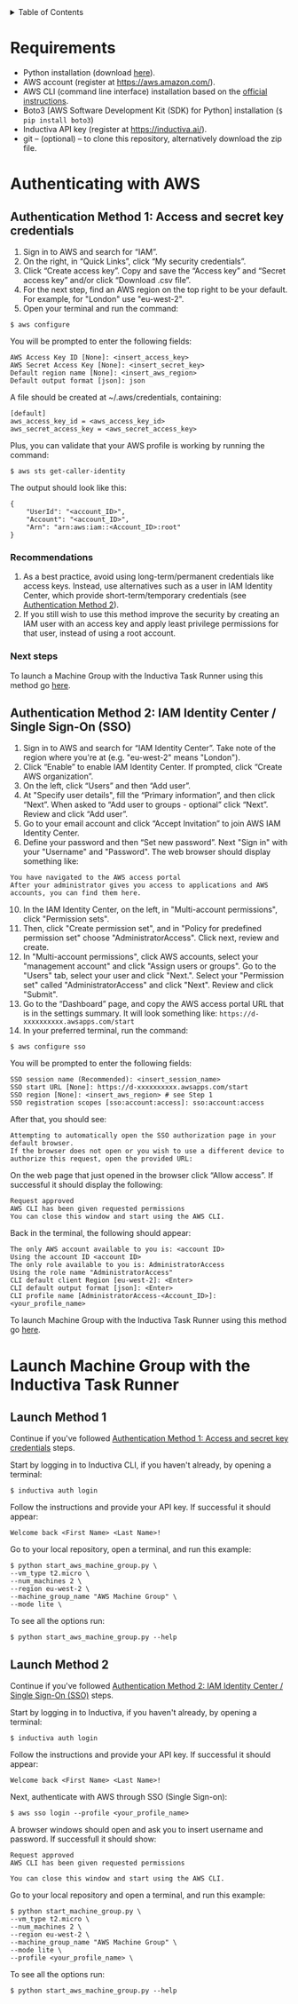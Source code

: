 <details>
<summary>Table of Contents</summary>

- [Requirements](#requirements).
- [Authenticating with AWS](#authenticating-with-aws)
  - [Authentication Method 1: Access and secret key credentials](#authentication-method-1-access-and-secret-key-credentials)
  - [Authentication Method 2: IAM Identity Center / Single Sign-On (SSO)](#authentication-method-2-iam-identity-center--single-sign-on-sso)
- [Running](#running)
- [Launch Inductiva Task Runner on your AWS account](#launch-inductiva-task-runner-on-your-aws-account)

</details>
    
# Requirements

* Python installation (download [here](https://www.python.org/downloads/)).
* AWS account (register at https://aws.amazon.com/).
* AWS CLI (command line interface) installation based on the [official instructions](https://docs.aws.amazon.com/cli/latest/userguide/getting-started-install.html).
* Boto3 [AWS Software Development Kit (SDK) for Python] installation (```$ pip install boto3```)
* Inductiva API key (register at https://inductiva.ai/).
* git – (optional) – to clone this repository, alternatively download the zip file.

# Authenticating with AWS
## Authentication Method 1: Access and secret key credentials

1. Sign in to AWS and search for “IAM”. 
2. On the right, in “Quick Links”, click “My security credentials”.
3. Click “Create access key”. Copy and save the “Access key” and “Secret access key” and/or click “Download .csv file”.
4. For the next step, find an AWS region on the top right to be your default. For example, for "London" use "eu-west-2".
5. Open your terminal and run the command:
```console
$ aws configure
```
You will be prompted to enter the following fields:
```
AWS Access Key ID [None]: <insert_access_key>
AWS Secret Access Key [None]: <insert_secret_key>
Default region name [None]: <insert_aws_region>
Default output format [json]: json
```

A file should be created at ~/.aws/credentials, containing:
```
[default]
aws_access_key_id = <aws_access_key_id>
aws_secret_access_key = <aws_secret_access_key>
```
Plus, you can validate that your AWS profile is working by running the command:
```console
$ aws sts get-caller-identity
```

The output should look like this:
```
{
    "UserId": "<account_ID>",
    "Account": "<account_ID>",
    "Arn": "arn:aws:iam::<Account_ID>:root"
}
```

### Recommendations

1.  As a best practice, avoid using long-term/permanent credentials like access keys. Instead, use alternatives such as a user in IAM Identity Center, which provide short-term/temporary credentials (see [Authentication Method 2](#authentication-method-2-iam-identity-center--single-sign-on-sso)).
2.  If you still wish to use this method improve the security by creating an IAM user with an access key and apply least privilege permissions for that user, instead of using a root account.

### Next steps
To launch a Machine Group with the Inductiva Task Runner using this method go [here](#authentication-method-1-access-and-secret-key-credentials).

## Authentication Method 2: IAM Identity Center / Single Sign-On (SSO)

1. Sign in to AWS and search for “IAM Identity Center”. Take note of the region where you're at (e.g. "eu-west-2" means "London").
3. Click “Enable” to enable IAM Identity Center. If prompted, click “Create AWS organization”.
5. On the left, click “Users” and then “Add user”.
6. At "Specify user details", fill the “Primary information”, and then click “Next”. When asked to “Add user to groups - optional” click “Next”. Review and click “Add user”.
7. Go to your email account and click “Accept Invitation” to join AWS IAM Identity Center.
8. Define your password and then “Set new password”. Next "Sign in" with your "Username" and "Password". The web browser should display something like:
```    
You have navigated to the AWS access portal
After your administrator gives you access to applications and AWS accounts, you can find them here.
```

10. In the IAM Identity Center, on the left, in "Multi-account permissions", click "Permission sets".
11. Then, click "Create permission set", and in "Policy for predefined permission set" choose "AdministratorAccess". Click next, review and create.
12. In "Multi-account permissions", click AWS accounts, select your "management account" and click "Assign users or groups". Go to the "Users" tab, select your user and click "Next.". Select your "Permission set" called "AdministratorAccess" and click "Next". Review and click "Submit".
13. Go to the “Dashboard” page, and copy the AWS access portal URL that is in the settings summary. It will look something like: `https://d-xxxxxxxxxx.awsapps.com/start`
14. In your preferred terminal, run the command:
```console
$ aws configure sso
```

You will be prompted to enter the following fields:

```
SSO session name (Recommended): <insert_session_name>
SSO start URL [None]: https://d-xxxxxxxxxx.awsapps.com/start
SSO region [None]: <insert_aws_region> # see Step 1
SSO registration scopes [sso:account:access]: sso:account:access
```

After that, you should see:
```
Attempting to automatically open the SSO authorization page in your default browser.
If the browser does not open or you wish to use a different device to authorize this request, open the provided URL:
```

On the web page that just opened in the browser click “Allow access”.
If successful it should display the following:
```
Request approved
AWS CLI has been given requested permissions
You can close this window and start using the AWS CLI.
```
Back in the terminal, the following should appear:
```
The only AWS account available to you is: <account ID>
Using the account ID <account ID>
The only role available to you is: AdministratorAccess
Using the role name "AdministratorAccess"
CLI default client Region [eu-west-2]: <Enter>
CLI default output format [json]: <Enter>
CLI profile name [AdministratorAccess-<Account_ID>]: <your_profile_name>
```
To launch Machine Group with the Inductiva Task Runner using this method go [here](#authentication-method-2-iam-identity-center--single-sign-on-sso).


# Launch Machine Group with the Inductiva Task Runner
## Launch Method 1
Continue if you've followed [Authentication Method 1: Access and secret key credentials](#authentication-method-1-access-and-secret-key-credentials) steps.

Start by logging in to Inductiva CLI, if you haven't already, by opening a terminal:
```console
$ inductiva auth login
```
Follow the instructions and provide your API key. If successful it should appear:
```console
Welcome back <First Name> <Last Name>!
```

Go to your local repository, open a terminal, and run this example:
```console
$ python start_aws_machine_group.py \
--vm_type t2.micro \
--num_machines 2 \
--region eu-west-2 \
--machine_group_name "AWS Machine Group" \
--mode lite \
```

To see all the options run:
```console
$ python start_aws_machine_group.py --help
```

## Launch Method 2

Continue if you've followed [Authentication Method 2: IAM Identity Center / Single Sign-On (SSO)](#authentication-method-2-iam-identity-center--single-sign-on-sso) steps.

Start by logging in to Inductiva, if you haven't already, by opening a terminal:
```console
$ inductiva auth login
```
Follow the instructions and provide your API key. If successful it should appear:
```console
Welcome back <First Name> <Last Name>!
```

Next, authenticate with AWS through SSO (Single Sign-on):
```console
$ aws sso login --profile <your_profile_name>
```

A browser windows should open and ask you to insert username and password. If successfull it should show:
```console
Request approved
AWS CLI has been given requested permissions

You can close this window and start using the AWS CLI.
```

Go to your local repository and open a terminal, and run this example:
```console
$ python start_machine_group.py \
--vm_type t2.micro \
--num_machines 2 \
--region eu-west-2 \
--machine_group_name "AWS Machine Group" \
--mode lite \
--profile <your_profile_name> \
```

To see all the options run:
```console
$ python start_aws_machine_group.py --help
```
